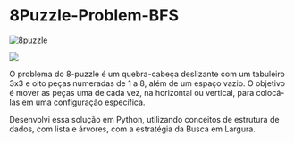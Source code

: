 # 8Puzzle-Problem-BFS
![8puzzle](https://github.com/gpmoura4/8Puzzle-Problem-BFS/assets/78942968/4fce021a-b2cd-4e58-b71b-38075da09a38)

<img src="https://github.com/gpmoura4/8Puzzle-Problem-BFS/assets/78942968/4fce021a-b2cd-4e58-b71b-38075da09a38">

O problema do 8-puzzle é um quebra-cabeça deslizante com um tabuleiro 3x3 e oito peças numeradas de 1 a 8, além de um espaço vazio. O objetivo é mover as peças uma de cada vez, na horizontal ou vertical, para colocá-las em uma configuração específica.

Desenvolvi essa solução em Python, utilizando conceitos de estrutura de dados, com lista e árvores, com a estratégia da Busca em Largura.
